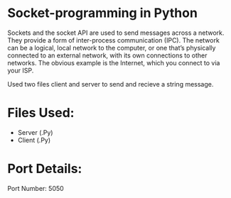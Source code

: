 # Socket-programming in Python
Sockets and the socket API are used to send messages across a network.
They provide a form of inter-process communication (IPC). 
The network can be a logical, local network to the computer, 
or one that’s physically connected to an external network, 
with its own connections to other networks. 
The obvious example is the Internet, which you connect to via your ISP.

Used two files client and server to send and recieve a string message.
# Files Used:
 * Server (.Py)
 * Client (.Py)

# Port Details:
Port Number: 5050
